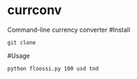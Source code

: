 currconv
========

Command-line currency converter
#Install
```
git clone 
```
#Usage
```
python floossi.py 100 usd tnd
```
